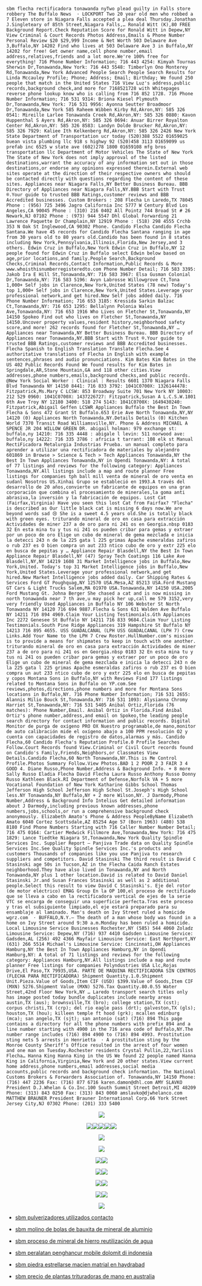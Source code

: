 
```
sbm flecha rectificadora tonawanda nyTwo plead guilty in Falls store robbery The Buffalo News  · LOCKPORT Two 20 year old men who robbed a 7 Eleven store in Niagara Falls accepted a plea deal Thursday.Jonathan J.Singleteary of 85th Street,Niagara Falls,… Ronald Witt (K),80 FREE Background Report.Check Reputation Score for Ronald Witt in Depew,NY View Criminal & Court Records Photos Address,Emails & Phone Number Personal Review $20 $29,999 Income & Net Worth 503 Delaware Ave 3,Buffalo,NY 14202 Find who lives at 503 Delaware Ave 3 in Buffalo,NY 14202 for free! Get owner name,cell phone number,email address,relatives,friends and a lot more.We're 100% free for everything! 716 Phone Number Information; 716 443 4254: Kimyah Tournas Sherwin Dr,Tonawanda,New York: 716 443 5548: Timberlyn Ono Monterey Rd,Tonawanda,New York Advanced People Search People Search Results for Linda Mccauley Profile; Phone; Address; Email; Birthday; We found 250 people that match in the United States 716 View Luz's address,public records,background check,and more for 7168521728 with Whitepages reverse phone lookup know who is calling from 716 852 1728. 716 Phone Number Information; 716 531 9314: Briona Kiesel Plymouth Dr,Tonawanda,New York: 716 531 9956: Ayonna Seutter Broadmoor Dr,Tonawanda,New York 585 Raheem Wibben Kirby Rd,Akron,NY: 585 326 0541: Mireille Larlee Tonawanda Creek Rd,Akron,NY: 585 326 0880: Kavon Huppenthal S Ayers Rd,Akron,NY: 585 326 0694: Anuar Birrer Royalton Center Rd,Akron,NY: 585 326 8583: Landyn Dolde Brucker Rd,Akron,NY: 585 326 7929: Kaliee Ith Kelkenberg Rd,Akron,NY: 585 326 2426 New York State Department of Transportation ucr today (520)388 5522 01659025 buean vista plumbing llc 918 s highwy 92 (520)458 3113 01659099 us prefab inc 6525 w state ave (602)278 1800 01659108 mfg bros transportation llc Department of Motor Vehicles The State of New York The State of New York does not imply approval of the listed destinations,warrant the accuracy of any information set out in those destinations,or endorse any opinions expressed therein.External web sites operate at the direction of their respective owners who should be contacted directly with questions regarding the content of these sites. Appliances near Niagara Falls,NY Better Business Bureau. BBB Directory of Appliances near Niagara Falls,NY.BBB Start with Trust ®.Your guide to trusted BBB Ratings,customer reviews and BBB Accredited businesses. Custom Brokers : 208 Flecha Ln Laredo,TX 78045 Phone : (956) 725 3496 Jagro California Inc 5777 W Century Blvd Los Angeles,CA 90045 Phone : (310) 216 0402 All Pointz 744 Broad St # 26 Newark,NJ 07102 Phone : (973) 944 5547 Dhl Global Forwarding 21 Lawrence Paquette Dr Champlain,NY 12919 Phone : (518) 298 4555 Crchb 353 N Oak St Inglewood,CA 90302 Phone. Candido Flecha Candido Flecha Santana.We have 45 records for Candido Flecha Santana ranging in age from 30 years old to 80 years old.Candido has been found in 8 states including New York,Pennsylvania,Illinois,Florida,New Jersey,and 3 others. Edwin Cruz in Buffalo,New York Edwin Cruz in Buffalo,NY 12 people found for Edwin Cruz in Buffalo select Edwin below based on age,prior locations,and family.People Search,Background Checks,Criminal Records,Contact Information,Public Records & More www.whoisthisnumberregisteredto.com Phone Number Detail; 716 583 3395: Jakob Ira E Hill St,Tonawanda,NY: 716 583 3967: Elsa Gusman Colonial Dr,Tonawanda,NY: 716 583 5196: Avyn Labrosse Willowgrove Ct,Tona 1,000+ Self jobs in Clarence,New York,United States (78 new) Today's top 1,000+ Self jobs in Clarence,New York,United States.Leverage your professional network,and get hired.New Self jobs added daily. 716 Phone Number Information; 716 653 3185: Kressida Sarkin Balzac Ct,Tonawanda,NY: 716 653 1295: Bellalynn Polonia Wales Ave,Tonawanda,NY: 716 653 1916 Who Lives on Fletcher St,Tonawanda,NY 14150 Spokeo Find out who lives on Fletcher St,Tonawanda,NY 14150.Uncover property values,resident history,neighborhood safety score,and more! 262 records found for Fletcher St,Tonawanda,NY … Appliances near Tonawanda,NY Better Business Bureau. BBB Directory of Appliances near Tonawanda,NY.BBB Start with Trust ®.Your guide to trusted BBB Ratings,customer reviews and BBB Accredited businesses. Flecha Spanish to English Translation Translate Flecha.See 4 authoritative translations of Flecha in English with example sentences,phrases and audio pronunciations. Kim Bates Kim Bates in the US 402 Public Records Found We found results for Kim Bates in Springdale,AR,Stone Mountain,GA and 118 other cities.View addresses,phone numbers,emails,background checks,and public records. @New York Social Worker : Clinical : Results 6601 1370 Niagara Falls Blvd Tonawanda NY 14150 8441: 716 833 3792: 1041C0700X: 1326144478: Fitzpatrick,Ms.Mary C LCSW: 853 Broadway Suite 701 New York NY 10003: 212 529 0960: 1041C0700X: 1437226727: Fitzpatrick,Susan A L.C.S.W.1801 6th Ave Troy NY 12180 3400: 518 274 5143: 1041C0700X: 1649430240: Fitzpatrick,Abigail Geffen LCSWR Appliances Buffalo the Best In Town Flecha & Sons 472 Grant St Buffalo.653 Erie Ave North Tonawanda,NY,NY 14120 (0) Appliances North Tonawanda,NY.Details Details (0) Kitchen World 7370 Transit Road Williamsville,NY. Phone & Address MICHAEL A SPENCE JR 204 WILLOW GREEN DR. abigail holman: 979 exchange st: buffalo,ny 14210: 716 335 4448 : abigale l levin: 511 norwood ave: buffalo,ny 14222: 716 335 3786 : africia t tarrant: 108 elk st Manual RectiFicadora Metalurgia Industrias Prueba. un manual completo para aprender a utilizar una rectificadora de materiales by alejandro 601869 in Browse > Science & Tech > Tech Appliances Tonawanda,NY the Best In Town Appliances Tonawanda,NY in Opendi Tonawanda,NY: A total of 77 listings and reviews for the following category: Appliances Tonawanda,NY.All listings include a map and route planner Free listings for companies tph ball mill venta de mineral de oro venta en sudanl Nosotros US.Xinhai Grupo se estableció en 1993.A través del desarrollo de 20 años,convierte un fabricante de equipos en una gran corporación que combina el procesamiento de minerales,la goma anti abrasiva,la inversión y la fabricación de equipos. Lost Cat (Fairfax,Virginia) Have you seen this lost Cat from Fairfax? "Flecha" is described as Our little black cat is missing 6 days now.We are beyond words sad 😢 She is a sweet 4.5 years old.She is totally black with green eyes. triturando mineral de oro en casa para extracción Actividades de miner 237 a de oro para ni 241 os en Georgia.nbsp 0183 32 En esta mina tu y tus ni 241 os pueden cribar para gemas y extraer por un poco de oro Elige un cubo de mineral de gema mezclada e inicia la detecci 243 n de la 225 gata l 225 grimas Apache esmeraldas zafiros o rub 237 es O bien compra un aut 233 ntico cubo de oro y extr 225 elo en busca de pepitas y … Appliance Repair Blasdell,NY the Best In Town Appliance Repair Blasdell,NY (47) Spray Tech Coatings 116 Lake Ave Blasdell,NY,NY 14219 1608 31 Market Intelligence jobs in Buffalo,New York,United. Today's top 31 Market Intelligence jobs in Buffalo,New York,United States.Leverage your professional network,and get hired.New Market Intelligence jobs added daily. Car Shipping Rates & Services Ford GT Poughquag,NY 12570 USA.Mesa,AZ 85213 USA.Ford Mustang GT Cars & Light Trucks Salem,MA 01970 USA.Tonawanda,NY 14150 USA.2005 Ford Mustang Gt. Johna Berger She chased a cat and is now missing in north tonawanda near 7 th ave,u may pick her up,call me 579 3152,very very friendly Used Appliances in Buffalo NY 106 Webster St North Tonawanda NY 14120 716 694 9887.Flecha & Sons 631 Walden Ave Buffalo NY 14211 716 894 4969.Claim Your Listing Testimonials.Gth Appliances Inc 2272 Genesee St Buffalo NY 14211 716 833 9684.Claim Your Listing Testimonials.South Pine Ridge Appliances 319 Hampshire St Buffalo NY 14213 716 895 4655. USS GUADALCANAL (LPH USS GUADALCANAL (LPH 7) Crew Links.Add Your Name to the LPH 7 Crew Roster.HullNumber.com's mission is to provide a means for shipmates to keep in touch with one another. triturando mineral de oro en casa para extracción Actividades de miner 237 a de oro para ni 241 os en Georgia.nbsp 0183 32 En esta mina tu y tus ni 241 os pueden cribar para gemas y extraer por un poco de oro Elige un cubo de mineral de gema mezclada e inicia la detecci 243 n de la 225 gata l 225 grimas Apache esmeraldas zafiros o rub 237 es O bien compra un aut 233 ntico cubo de oro y extr 225 elo en busca de pepitas y copos Montana Sons in Buffalo,NY with Reviews Find 177 listings related to Montana Sons in Buffalo on YP.com.See reviews,photos,directions,phone numbers and more for Montana Sons locations in Buffalo,NY. 716 Phone Number Information; 716 531 2655: Alannis Milio Bouck St,Tonawanda,NY: 716 531 1093: Alysianna Chromy Harriet St,Tonawanda,NY: 716 531 5405 Anibal Ortiz,Florida (76 matches): Phone Number,Email. Anibal Ortiz in Florida.Find Anibal Ortiz's phone number,address,and email on Spokeo,the leading people search directory for contact information and public records. Digital Monitor de purga de oxígeno PRO OX Nuestro programable,de mano,monitor de auto calibración mide el oxígeno abajo a 100 PPM resolución O2 y cuenta con capacidades de registro de datos,alarmas y más. Candido Flecha,60 Candido Flecha's Reputation Profile.0 Profile Searches Follow.Court Records found View.Criminal or Civil Court records found on Candido's Family,Friends,Neighbors,or Classmates View Details.Candido Flecha,60 North Tonawanda,NY.This is Me Control Profile.Photos Summary Follow.View Photos.BAD 1 2 POOR 2 3 FAIR 3 4 GOOD 4. Diane Russo,Phone Number,Address & Background Info. + 8 more Sally Russo Eladia Flecha David Flecha Laura Russo Anthony Russo Donny Russo Kathleen Black.RI Department of Defense,Norfolk VA + 5 more Vocational Foundation of New York Katharine Gibbs School Thomas Jefferson High School Jefferson High School St.Joseph's High School less.NY Tonawanda,NY Buffalo,NY + 2 more Wilson,NY. J Darmody,Phone Number,Address & Background Info Intelius Get detailed information about J Darmody,including previous known addresses,phone numbers,jobs,schools,or run a comprehensive background check anonymously. Elizabeth Amato's Phone & Address PeopleByName Elizabeth Amato 6040 Cortez Scottsdale,AZ 85254 Age 57 (Born 1963) (480) 538 8180 Find Phone Numbers Starting with 716 Caller Number Number Detail; 716 475 0164: Cartier Medwick Fillmore Ave,Tonawanda,New York: 716 475 1829: Lance Tiedtke Niagara St,Tonawanda,New York Quality Spindle Services Inc. Supplier Report — Panjiva Trade data on Quality Spindle Services Inc.See Quality Spindle Services Inc.'s products and customers Thousands of companies like you use Panjiva to research suppliers and competitors. David Stasinski The third result is David C Stasinski age 50s in Tucson,AZ in the Flecha Caida Ranch Estates neighborhood.They have also lived in Tonawanda,NY and North Tonawanda,NY plus 1 other location.David is related to David Daniel Stasinski Jr.and Susan Frances Stasinski as well as 2 additional people.Select this result to view David C Stasinski's. Eje del rotor (de motor eléctrico) EMAG Group En la OP 100,el proceso de rectificado que se lleva a cabo en la rectificadora vertical de ejes de la serie VTC se encarga de conseguir una superficie perfecta.Tras este proceso y tras el subsiguiente limpiado,el eje estará preparado para su ensamblaje al laminado. Man's death on Ivy Street ruled a homicide wgrz.com  · BUFFALO,N.Y.— The death of a man whose body was found in a home on Ivy Street around 9:30 a.m.Monday has been ruled a homicide. Local Limousine Service Businesses Rochester,NY (585) 544 4060 Zoladz Limousine Service: Depew,NY (716) 937 4410 Gadsden Limousine Service: Gadsden,AL (256) 492 4366 Mayfair Limousine Service: East Northport,NY (631) 266 5514 Michael's Limousine Service: Cincinnati,OH Appliances Hamburg,NY the Best In Town Appliances Hamburg,NY in Opendi Hamburg,NY: A total of 71 listings and reviews for the following category: Appliances Hamburg,NY.All listings include a map and route planner Free listings for companies Polyndustries USA Llc,Rojas Drive,El Paso,TX 79935,USA. PARTE DE MAQUINA RECTIFICADORA SIN CENTROS (FLECHA PARA RECTIFICADORA) Shipment Quantity.1.0.Shipment Unit.Pieza.Value of Goods,Item CIF (USD) $399.Value of Goods,Item CIF (MXN) 5276.Shipment Value (MXN) 5276.Tax Quantity.80.0.55 Water Street,42nd Floor New York,NY … Laredo transport search titles only has image posted today bundle duplicates include nearby areas austin,TX (aus); brownsville,TX (bro); college station,TX (cst); corpus christi,TX (crp); del rio eagle pass (drt); galveston,TX (gls); houston,TX (hou); killeen temple ft hood (grk); mcallen edinburg (mca); san angelo,TX (sjt); san antonio (sat) (716) 894 This page contains a directory for all the phone numbers with prefix 894 and a line number starting with 4900 in the 716 area code of Buffalo,NY.The number range includes (716) 894 4900 to (716) 894 4993. Prostitution sting nets 5 arrests in Henrietta  · A prostitution sting by the Monroe County Sheriff’s Office resulted in the arrest of four women and one man on Tuesday.Rochester residents Crystal Pullin,22,Yariliss Flecha… Hanna King Hanna King in the US We found 22 people named Hanna King in California,Virginia,New York and 20 other states.View current home address,phone numbers,email addresses,social media accounts,public records and background check information. The National Customs Brokers & Forwarders Association of. Tonawanda,NY 14150 Phone: (716) 447 2236 Fax: (716) 877 6716 karen.damon@dhl.com AMY SLAVKO President D.J.Whelan & Co.Inc.100 South Summit Street Detroit,MI 48209 Phone: (313) 843 0250 Fax: (313) 843 0060 amslavko@djwhelanco.com MATTHEW BRAUNER President Brauner International Corp.66 York Street Jersey City,NJ 07302 Phone: (201) 333 5400 
```

<div align="center">

<a href="https://es-crusher.shibang-china.com/github&k=sbm+flecha+rectificadora+tonawanda+ny"><img src="https://static.shibang-china.com/es/crusher/logo.jpg"></a>

<a href="https://es-crusher.shibang-china.com/github&k=sbm+flecha+rectificadora+tonawanda+ny"><img src="https://static.shibang-china.com/es/crusher/index.jpg"></a><a href="https://es-crusher.shibang-china.com/material.htmlgithub&k=sbm+flecha+rectificadora+tonawanda+ny"><img src="https://static.shibang-china.com/es/crusher/material.jpg"></a><a href="https://es-crusher.shibang-china.com/application.htmlgithub&k=sbm+flecha+rectificadora+tonawanda+ny"><img src="https://static.shibang-china.com/es/crusher/application.jpg"></a><a href="https://es-crusher.shibang-china.com/aboutus.htmlgithub&k=sbm+flecha+rectificadora+tonawanda+ny"><img src="https://static.shibang-china.com/es/crusher/aboutus.jpg"></a><a href="https://es-crusher.shibang-china.com/contact.htmlgithub&k=sbm+flecha+rectificadora+tonawanda+ny"><img src="https://static.shibang-china.com/es/crusher/contact.jpg"></a>

<a href="https://es-crusher.shibang-china.com/github&k=sbm+flecha+rectificadora+tonawanda+ny"><img src="https://static.shibang-china.com/es/crusher/banner.jpg"></a>

<a href="https://swt.shibang-china.com/github&k=sbm+flecha+rectificadora+tonawanda+ny"><img src="https://static.shibang-china.com/es/crusher/text.jpg"></a>

<a href="https://swt.shibang-china.com/github&k=sbm+flecha+rectificadora+tonawanda+ny"><img src="https://static.shibang-china.com/es/crusher/chat.jpg"></a><a href="https://es-crusher.shibang-china.com/contact.htmlgithub&k=sbm+flecha+rectificadora+tonawanda+ny"><img src="https://static.shibang-china.com/es/crusher/message.jpg"></a>

<a href="https://es-crusher.shibang-china.com/products/pe.htmlgithub&k=sbm+flecha+rectificadora+tonawanda+ny"><img src="https://static.shibang-china.com/es/crusher/pe.jpg"></a><a href="https://es-crusher.shibang-china.com/products/pf.htmlgithub&k=sbm+flecha+rectificadora+tonawanda+ny"><img src="https://static.shibang-china.com/es/crusher/pf.jpg"></a>

<a href="https://es-crusher.shibang-china.com/products/hpt.htmlgithub&k=sbm+flecha+rectificadora+tonawanda+ny"><img src="https://static.shibang-china.com/es/crusher/hpt.jpg"></a><a href="https://es-crusher.shibang-china.com/products/vsi.htmlgithub&k=sbm+flecha+rectificadora+tonawanda+ny"><img src="https://static.shibang-china.com/es/crusher/vsi.jpg"></a>

<a href="https://es-crusher.shibang-china.com/products/klv.htmlgithub&k=sbm+flecha+rectificadora+tonawanda+ny"><img src="https://static.shibang-china.com/es/crusher/klv.jpg"></a><a href="https://es-crusher.shibang-china.com/products/portable.htmlgithub&k=sbm+flecha+rectificadora+tonawanda+ny"><img src="https://static.shibang-china.com/es/crusher/portable.jpg"></a>

<a href="https://swt.shibang-china.com/github&k=sbm+flecha+rectificadora+tonawanda+ny"><img src="https://static.shibang-china.com/es/crusher/case.jpg"></a>

</div>


* [sbm pulverizadores utilizados contacto](sbm%20pulverizadores%20utilizados%20contacto.md)

* [sbm molino de bolas de bauxita de mineral de aluminio](sbm%20molino%20de%20bolas%20de%20bauxita%20de%20mineral%20de%20aluminio.md)

* [sbm proceso de mineral de hierro reutilización de agua](sbm%20proceso%20de%20mineral%20de%20hierro%20reutilizaci%C3%B3n%20de%20agua.md)

* [sbm peralatan penghancur mobile dolomit di indonesia](sbm%20peralatan%20penghancur%20mobile%20dolomit%20di%20indonesia.md)

* [sbm piedra estrellarse macien matrial en haydrabad](sbm%20piedra%20estrellarse%20macien%20matrial%20en%20haydrabad.md)

* [sbm precio de plantas trituradoras de mano en australia](sbm%20precio%20de%20plantas%20trituradoras%20de%20mano%20en%20australia.md)